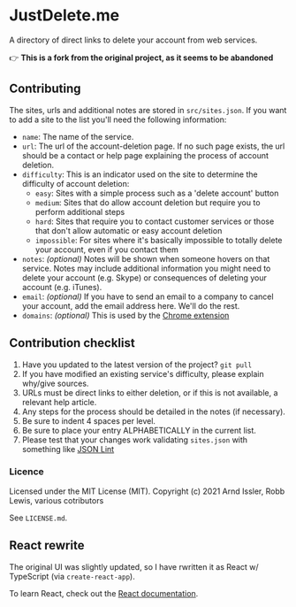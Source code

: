 # JustDelete.me

A directory of direct links to delete your account from web services.

👉 **This is a fork from the original project, as it seems to be abandoned**

## Contributing

The sites, urls and additional notes are stored in `src/sites.json`. If you want to add a site to the list you'll need the following information:

-   `name`: The name of the service.
-   `url`: The url of the account-deletion page. If no such page exists, the url should be a contact or help page explaining the process of account deletion.
-   `difficulty`: This is an indicator used on the site to determine the difficulty of account deletion:
    -   `easy`: Sites with a simple process such as a 'delete account' button
    -   `medium`: Sites that do allow account deletion but require you to perform additional steps
    -   `hard`: Sites that require you to contact customer services or those that don't allow automatic or easy account deletion
    -   `impossible`: For sites where it's basically impossible to totally delete your account, even if you contact them
-   `notes`: _(optional)_ Notes will be shown when someone hovers on that service. Notes may include additional information you might need to delete your account (e.g. Skype) or consequences of deleting your account (e.g. iTunes).
-   `email`: _(optional)_ If you have to send an email to a company to cancel your account, add the email address here. We'll do the rest.
-   `domains`: _(optional)_ This is used by the [Chrome extension](https://github.com/MikeRogers0/justdelete.me-chrome-extension)

## Contribution checklist

1. Have you updated to the latest version of the project? `git pull`
2. If you have modified an existing service's difficulty, please explain why/give sources.
3. URLs must be direct links to either deletion, or if this is not available, a relevant help article.
4. Any steps for the process should be detailed in the notes (if necessary).
5. Be sure to indent 4 spaces per level.
6. Be sure to place your entry ALPHABETICALLY in the current list.
7. Please test that your changes work validating `sites.json` with something like [JSON Lint](http://jsonlint.com/)

### Licence

Licensed under the MIT License (MIT).
Copyright (c) 2021 Arnd Issler, Robb Lewis, various cotributors

See `LICENSE.md`.

## React rewrite

The original UI was slightly updated, so I have rwritten it as React w/ TypeScript (via `create-react-app`).

To learn React, check out the [React documentation](https://reactjs.org/).
